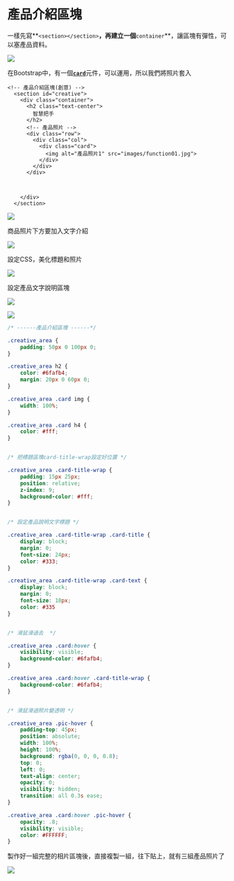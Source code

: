 # 產品介紹區塊

一樣先寫**`<section></section>`**，再建立一個**`container`**，讓區塊有彈性，可以塞產品資料。



![](.gitbook/assets/image%20%2823%29.png)

在Bootstrap中，有一個[**`card`**](https://bootstrap.hexschool.com/docs/4.2/components/card/)元件，可以運用，所以我們將照片套入

```markup
<!-- 產品介紹區塊(創意) -->
  <section id="creative">
    <div class="container">
      <h2 class="text-center">
        智慧把手
      </h2>
      <!-- 產品照片 -->
      <div class="row">
        <div class="col">
          <div class="card">
            <img alt="產品照片1" src="images/function01.jpg">
          </div>
        </div>
      </div>



    </div>
  </section>

```

![](.gitbook/assets/image%20%2836%29.png)

商品照片下方要加入文字介紹

![](.gitbook/assets/image%20%2852%29.png)

設定CSS，美化標題和照片

![](.gitbook/assets/image%20%2832%29.png)

設定產品文字說明區塊

![](.gitbook/assets/image%20%2837%29.png)

![](.gitbook/assets/image%20%283%29.png)

```css
/* ------產品介紹區塊 ------*/

.creative_area {
    padding: 50px 0 100px 0;
}

.creative_area h2 {
    color: #6fafb4;
    margin: 20px 0 60px 0;
}

.creative_area .card img {
    width: 100%;
}

.creative_area .card h4 {
    color: #fff;
}


/* 把標題區塊card-title-wrap設定好位置 */

.creative_area .card-title-wrap {
    padding: 15px 25px;
    position: relative;
    z-index: 9;
    background-color: #fff;
}


/* 設定產品說明文字標題 */

.creative_area .card-title-wrap .card-title {
    display: block;
    margin: 0;
    font-size: 24px;
    color: #333;
}

.creative_area .card-title-wrap .card-text {
    display: block;
    margin: 0;
    font-size: 18px;
    color: #335
}


/* 滑鼠滑過去  */

.creative_area .card:hover {
    visibility: visible;
    background-color: #6fafb4;
}

.creative_area .card:hover .card-title-wrap {
    background-color: #6fafb4;
}


/* 滑鼠滑過照片變透明 */

.creative_area .pic-hover {
    padding-top: 45px;
    position: absolute;
    width: 100%;
    height: 100%;
    background: rgba(0, 0, 0, 0.8);
    top: 0;
    left: 0;
    text-align: center;
    opacity: 0;
    visibility: hidden;
    transition: all 0.3s ease;
}

.creative_area .card:hover .pic-hover {
    opacity: .8;
    visibility: visible;
    color: #FFFFFF;
}
```

製作好一組完整的相片區塊後，直接複製一組，往下貼上，就有三組產品照片了

![](.gitbook/assets/image%20%2822%29.png)

